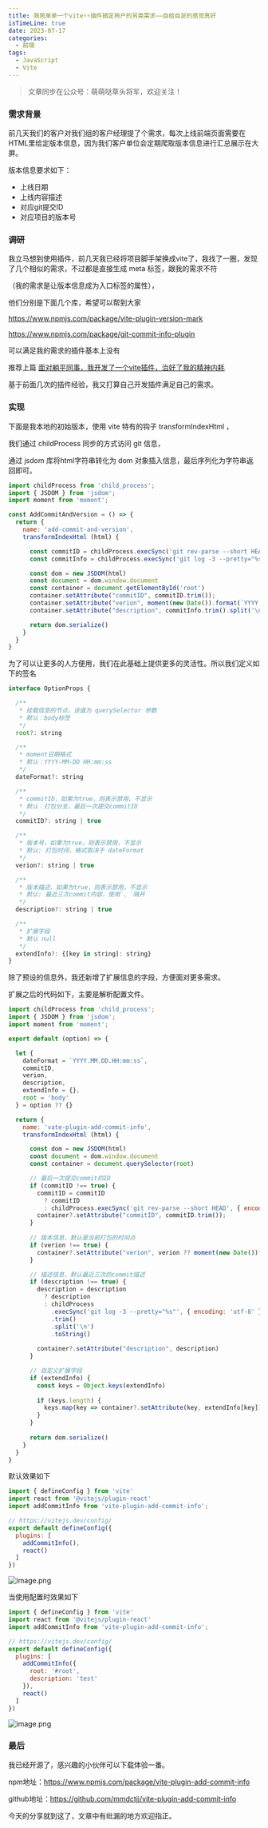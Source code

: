 ```yaml
---
title: 简简单单一个vite⚡⚡插件搞定用户的另类需求——自给自足的感觉真好
isTimeLine: true
date: 2023-07-17
categories:
  - 前端
tags:
  - JavaScript
  - Vite
---
```

> 文章同步在公众号：萌萌哒草头将军，欢迎关注！
### 需求背景

前几天我们的客户对我们组的客户经理提了个需求，每次上线前端页面需要在HTML里给定版本信息，因为我们客户单位会定期爬取版本信息进行汇总展示在大屏。

版本信息要求如下：

- 上线日期
- 上线内容描述
- 对应git提交ID
- 对应项目的版本号

### 调研

我立马想到使用插件，前几天我已经将项目脚手架换成vite了，我找了一圈，发现了几个相似的需求，不过都是直接生成 meta 标签，跟我的需求不符

（我的需求是让版本信息成为入口标签的属性），

他们分别是下面几个库，希望可以帮到大家

https://www.npmjs.com/package/vite-plugin-version-mark

https://www.npmjs.com/package/git-commit-info-plugin

可以满足我的需求的插件基本上没有

推荐上篇 [面对躺平同事，我开发了一个vite插件，治好了我的精神内耗](https://juejin.cn/post/7253734111663079484?share_token=6ed05d2d-5782-4fda-a361-988951a9f377)

基于前面几次的插件经验，我又打算自己开发插件满足自己的需求。

### 实现
下面是我本地的初始版本，使用 vite 特有的钩子 transformIndexHtml ，

我们通过 childProcess 同步的方式访问 git 信息，

通过 jsdom 库将html字符串转化为 dom 对象插入信息，最后序列化为字符串返回即可。
```js
import childProcess from 'child_process';
import { JSDOM } from 'jsdom';
import moment from 'moment';

const AddCommitAndVersion = () => {
  return {
    name: 'add-commit-and-version',
    transformIndexHtml (html) {

      const commitID = childProcess.execSync('git rev-parse --short HEAD', { encoding: 'utf-8' })
      const commitInfo = childProcess.execSync('git log -3 --pretty="%s"', { encoding: 'utf-8' })

      const dom = new JSDOM(html)
      const document = dom.window.document
      const container = document.getElementById('root')
      container.setAttribute("commitID", commitID.trim());
      container.setAttribute("verion", moment(new Date()).format(`YYYY.MM.DD.HH:mm:ss`));
      container.setAttribute("description", commitInfo.trim().split('\n').toString());

      return dom.serialize()
    }
  }
}
```
为了可以让更多的人方便用，我们在此基础上提供更多的灵活性。所以我们定义如下的签名
```js
interface OptionProps {

  /**
   * 挂载信息的节点，该值为 querySelector 参数
   * 默认：body标签
   */
  root?: string

  /**
   * moment日期格式
   * 默认：YYYY-MM-DD HH:mm:ss
   */
  dateFormat?: string

  /**
   * commitID，如果为true，则表示禁用，不显示
   * 默认：打包分支，最后一次提交commitID
   */
  commitID?: string | true

  /**
   * 版本号，如果为true，则表示禁用，不显示
   * 默认: 打包时间，格式取决于 dateFormat
   */
  verion?: string | true

  /**
   * 版本描述，如果为true，则表示禁用，不显示
   * 默认: 最近三次commit内容，使用`、`隔开
   */
  description?: string | true

  /**
   * 扩展字段
   * 默认 null
   */
  extendInfo?: {[key in string]: string}
}
```
除了预设的信息外，我还新增了扩展信息的字段，方便面对更多需求。

扩展之后的代码如下，主要是解析配置文件。
```js
import childProcess from 'child_process';
import { JSDOM } from 'jsdom';
import moment from 'moment';

export default (option) => {

  let {
    dateFormat = `YYYY.MM.DD.HH:mm:ss`,
    commitID,
    verion,
    description,
    extendInfo = {},
    root = 'body'
  } = option ?? {}

  return {
    name: 'vate-plugin-add-commit-info',
    transformIndexHtml (html) {

      const dom = new JSDOM(html)
      const document = dom.window.document
      const container = document.querySelector(root)

      // 最后一次提交commit的ID
      if (commitID !== true) {
        commitID = commitID
          ? commitID
          : childProcess.execSync('git rev-parse --short HEAD', { encoding: 'utf-8' })
        container?.setAttribute("commitID", commitID.trim());
      }
      
      // 版本信息，默认是当前打包的时间点
      if (verion !== true) {
        container?.setAttribute("verion", verion ?? moment(new Date())?.format(dateFormat))
      }

      // 描述信息，默认最近三次的commit描述
      if (description !== true) {
        description = description
          ? description
          : childProcess
            .execSync('git log -3 --pretty="%s"', { encoding: 'utf-8' })
            .trim()
            .split('\n')
            .toString()
        
        container?.setAttribute("description", description)
      }

      // 自定义扩展字段
      if (extendInfo) {
        const keys = Object.keys(extendInfo)
        
        if (keys.length) {
          keys.map(key => container?.setAttribute(key, extendInfo[key]))
        }
      }
      
      return dom.serialize()
    }
  }
}
```
默认效果如下
```js
import { defineConfig } from 'vite'
import react from '@vitejs/plugin-react'
import addCommitInfo from 'vite-plugin-add-commit-info';

// https://vitejs.dev/config/
export default defineConfig({
  plugins: [
    addCommitInfo(),
    react()
  ]
})
```

![image.png](https://p3-juejin.byteimg.com/tos-cn-i-k3u1fbpfcp/00b83baec41b4e0cbc472916526a0a2d~tplv-k3u1fbpfcp-watermark.image?)

当使用配置时效果如下
```js
import { defineConfig } from 'vite'
import react from '@vitejs/plugin-react'
import addCommitInfo from 'vite-plugin-add-commit-info';

// https://vitejs.dev/config/
export default defineConfig({
  plugins: [
    addCommitInfo({
      root: '#root',
      description: 'test'
    }),
    react()
  ]
})

```
![image.png](https://p3-juejin.byteimg.com/tos-cn-i-k3u1fbpfcp/09795967d9c44b33ab34b71c7643768d~tplv-k3u1fbpfcp-watermark.image?)

### 最后

我已经开源了，感兴趣的小伙伴可以下载体验一番。

npm地址：https://www.npmjs.com/package/vite-plugin-add-commit-info

github地址：https://github.com/mmdctjj/vite-plugin-add-commit-info

今天的分享就到这了，文章中有纰漏的地方欢迎指正。